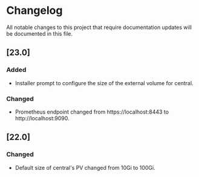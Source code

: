 # Changelog
All notable changes to this project that require documentation updates will be documented in this file.


## [23.0]
### Added
- Installer prompt to configure the size of the external volume for central.
### Changed
- Prometheus endpoint changed from https://localhost:8443 to http://localhost:9090.

## [22.0]
### Changed
- Default size of central's PV changed from 10Gi to 100Gi.